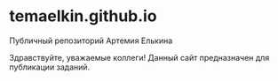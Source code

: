 # temaelkin.github.io
Публичный репозиторий Артемия Елькина

Здравствуйте, уважаемые коллеги! Данный сайт предназначен для публикации заданий.

